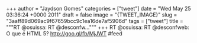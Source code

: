 
+++
author = "Jaydson Gomes"
categories = ["tweet"]
date = "Wed May 25 03:36:24 +0000 2011"
draft = false
image = "{TWEET_IMAGE}"
slug = "3aaff89d069ac9f67659bcc9c1ea16de7af5906d"
tags = ["tweet"]
title = """RT @osuissa: RT @desconfw..."""
+++
RT @osuissa: RT @desconfweb: O que é HTML 5? http://goo.gl/fb/MjJWT #feed
